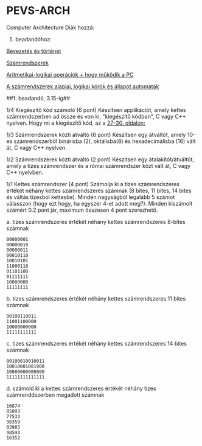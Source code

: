 # PEVS-ARCH
Computer Architecture
Diák hozzá: 
1. beadandóhoz:

[Bevezetés és történet](http://egara.net/ap/wp-content/uploads/2019/02/%C3%9Avod-a-Hist%C3%B3ria-po%C4%8D%C3%ADta%C4%8Dov.pdf)

[Számrendszerek](http://egara.net/ap/wp-content/uploads/2019/02/%C4%8C%C3%ADseln%C3%A9-s%C3%BAstavy-a-reprezent%C3%A1cia-d%C3%A1t-v-po%C4%8D%C3%ADta%C4%8Doch.pdf) 

[Aritmetikai-logikai operációk + hogy működik a PC](http://egara.net/ap/wp-content/uploads/2019/02/Z%C3%A1kladn%C3%A9-aritmeticko-logick%C3%A9-oper%C3%A1cie-a-Ako-funguje-po%C4%8D%C3%ADta%C4%8D-1.pdf)

[A számrendszerek alapjai, logikai körök és állapot automaták](http://egara.net/ap/wp-content/uploads/2019/02/Z%C3%A1klady-%C4%8D%C3%ADslicov%C3%BDch-syst%C3%A9mov-logick%C3%A9-obvody-a-stavov%C3%A9-automaty.pdf)


##1. beadandó, 3.15-ig##


1/4 Kiegészítő kód számoló (6 pont)
Készítsen applikációt, amely kettes számrendszerben ad össze és von ki, "kiegészítő kódban", C vagy C++ nyelven.
Hogy mi a kiegészítő kód, az a [27-30. oldalon:](http://egara.net/ap/wp-content/uploads/2019/02/Z%C3%A1kladn%C3%A9-aritmeticko-logick%C3%A9-oper%C3%A1cie-a-Ako-funguje-po%C4%8D%C3%ADta%C4%8D-1.pdf)


1/3 Számrendszerek közti átváltó (6 pont)
Készítsen egy átváltót, amely 10-es számrendszerből binárisba (2), oktálisba(8) és hexadecimálisba (16) vált át, C vagy C++ nyelven.


1/2 Számrendszerek közti átváltó (2 pont)
Készítsen egy átalakítót/átváltót, amely a tizes számrendszer és a római számrendszer közt vált át, C vagy C++ nyelvben.


1/1 Kettes számrendszer (4 pont)
Számolja ki a tizes számrendszeres értékét néhány kettes számrendszeres számnak (8 bites, 11 bites, 14 bites és váltás tizesbol kettesbe). Minden nagyságból legalább 5 számot válasszon (hogy ezt hogy, ha egyszer 4-et adott meg?). Minden kiszámolt számért 0.2 pont jár, maximum összesen 4 pont szerezhető.

a. tizes számrendszeres értékét néhány kettes számrendszeres 8-bites számnak
```
00000001
00000010
00000011
00010110
10010101
11000110
01101100
01111111
10000000
11111111
```

b. tizes számrendszeres értékét néhány kettes számrendszeres 11 bites számnak
```
00100110011
11001100000
10000000000
11111111111
```

c. tizes számrendszeres értékét néhány kettes számrendszeres 14 bites számnak
```
00100010010011
10010001001000
10000000000000
11111111111111
```

d. számold ki a kettes számrendszeres értékét néhány tizes számrenddszerben megadott számnak
```
16874
85093
77533
98359
03985
98593
16352
```
